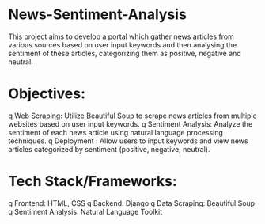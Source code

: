 # News-Sentiment-Analysis
This project aims to develop a portal which gather news articles from various sources based on user input keywords and then analysing the sentiment of these articles, categorizing them as positive, negative and neutral.
# Objectives:
q Web Scraping: Utilize Beautiful Soup to scrape news articles from multiple websites based on user input keywords.
q Sentiment Analysis: Analyze the sentiment of each news article using natural language processing techniques.
q Deployment : Allow users to input keywords and view news articles categorized by sentiment (positive, negative, neutral).
# Tech Stack/Frameworks:
q Frontend: HTML, CSS
q Backend: Django
q Data Scraping: Beautiful Soup
q Sentiment Analysis: Natural Language Toolkit
